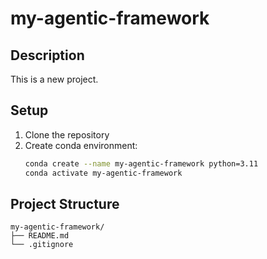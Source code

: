 # my-agentic-framework

## Description
This is a new project.

## Setup
1. Clone the repository
2. Create conda environment:
   ```bash
   conda create --name my-agentic-framework python=3.11
   conda activate my-agentic-framework
   ```

## Project Structure
```
my-agentic-framework/
├── README.md
└── .gitignore
```
